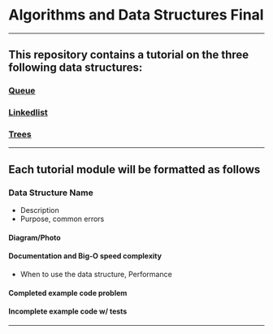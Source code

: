 # Algorithms and Data Structures Final
---
## This repository contains a tutorial on the three following data structures:

### [Queue](https://github.com/joehawkens/data-structures-final/blob/main/1-Queue.md)
### [Linkedlist](https://github.com/joehawkens/data-structures-final/blob/main/2-Linkedlist.md)
### [Trees](https://github.com/joehawkens/data-structures-final/blob/main/3-Trees.md)
---

## Each tutorial module will be formatted as follows

### Data Structure Name
- Description
- Purpose, common errors
#### Diagram/Photo
#### Documentation and Big-O speed complexity
- When to use the data structure, Performance
#### Completed example code problem
#### Incomplete example code w/ tests

---
